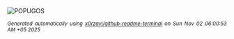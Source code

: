<div align="justify">
<picture>
    <source media="(prefers-color-scheme: dark)" srcset="https://i.ibb.co/chd0nWXf/output-gif.gif">
    <source media="(prefers-color-scheme: light)" srcset="https://i.ibb.co/chd0nWXf/output-gif.gif">
    <img alt="POPUGOS" src="https://i.ibb.co/chd0nWXf/output-gif.gif">
</picture>

<sub><i>Generated automatically using [x0rzavi/github-readme-terminal](https://github.com/x0rzavi/github-readme-terminal) on Sun Nov 02 06:00:53 AM +05 2025</i></sub>
</div>